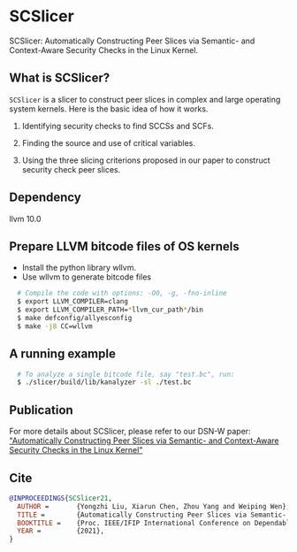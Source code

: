 # SCSlicer
 SCSlicer: Automatically Constructing Peer Slices via Semantic- and Context-Aware Security Checks in the Linux Kernel.

## What is SCSlicer?
 `SCSlicer` is a slicer to construct peer slices in complex and large operating system kernels. Here is the basic idea of how it works.
   
  1. Identifying security checks to find SCCSs and SCFs.

  2. Finding the source and use of critical variables.

  3. Using the three slicing criterions proposed in our paper to construct security check peer slices.
 
## Dependency
  llvm 10.0

## Prepare LLVM bitcode files of OS kernels
- Install the python library wllvm.
- Use wllvm to generate bitcode files
```sh
  # Compile the code with options: -O0, -g, -fno-inline
  $ export LLVM_COMPILER=clang
  $ export LLVM_COMPILER_PATH=*llvm_cur_path*/bin
  $ make defconfig/allyesconfig
  $ make -j8 CC=wllvm
```

## A running example
```sh
  # To analyze a single bitcode file, say "test.bc", run:
  $ ./slicer/build/lib/kanalyzer -sl ./test.bc
```
## Publication
  For more details about SCSlicer, please refer to our DSN-W paper:  
["Automatically Constructing Peer Slices via Semantic- and Context-Aware Security Checks in the Linux Kernel"](https://conferences.computer.org/dsnpub/pdfs/DSN-W2021-3GVHu2G8Nh8yRXXQD8x0pf/395000a108/395000a108.pdf "SCSlicer")

## Cite
```bibtex
@INPROCEEDINGS{SCSlicer21,
  AUTHOR =       {Yongzhi Liu, Xiarun Chen, Zhou Yang and Weiping Wen},
  TITLE =        {Automatically Constructing Peer Slices via Semantic- and Context-Aware Security Checks in the Linux Kernel},
  BOOKTITLE =    {Proc. IEEE/IFIP International Conference on Dependable Systems and Networks Workshops(DSN-W)},
  YEAR =         {2021},
}
```

